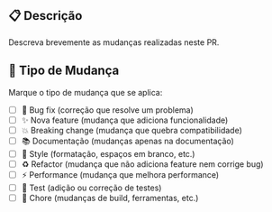 ## 📋 Descrição

Descreva brevemente as mudanças realizadas neste PR.

## 🎯 Tipo de Mudança

Marque o tipo de mudança que se aplica:

- [ ] 🐛 Bug fix (correção que resolve um problema)
- [ ] ✨ Nova feature (mudança que adiciona funcionalidade)
- [ ] 💥 Breaking change (mudança que quebra compatibilidade)
- [ ] 📚 Documentação (mudanças apenas na documentação)
- [ ] 🎨 Style (formatação, espaços em branco, etc.)
- [ ] ♻️ Refactor (mudança que não adiciona feature nem corrige bug)
- [ ] ⚡ Performance (mudança que melhora performance)
- [ ] 🧪 Test (adição ou correção de testes)
- [ ] 🔧 Chore (mudanças de build, ferramentas, etc.)
